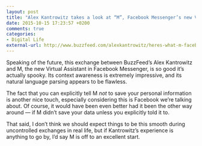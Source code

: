 ```yaml
---
layout: post
title: "Alex Kantrowitz takes a look at “M”, Facebook Messenger’s new Virtual Assistant"
date: 2015-10-15 17:23:57 +0200
comments: true
categories: 
- Digital Life
external-url: http://www.buzzfeed.com/alexkantrowitz/heres-what-m-facebook-messengers-virtual-assistant-looks-lik
---
```


Speaking of the future, this exchange between BuzzFeed’s Alex Kantrowitz and M, the new Virtual Assistant in Facebook Messenger, is so good it’s actually spooky. Its context awareness is extremely impressive, and its natural language parsing appears to be flawless.

The fact that you can explicitly tell M _not_ to save your personal information is another nice touch, especially considering this is Facebook we’re talking about. Of course, it would have been even better had it been the other way around — if M didn’t save your data unless you explicitly told it to.

That said, I don’t think we should expect things to be this smooth during uncontrolled exchanges in real life, but if Kantrowitz’s experience is anything to go by, I’d say M is off to an excellent start.